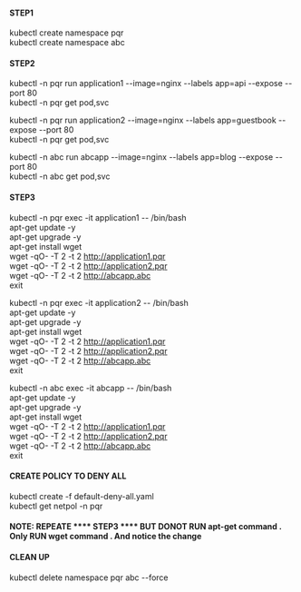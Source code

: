 #### STEP1 ####     
kubectl create namespace pqr  
kubectl create namespace abc   

####  STEP2  ####      
kubectl -n pqr run application1  --image=nginx --labels app=api  --expose --port 80   
kubectl -n pqr get pod,svc    

kubectl -n pqr run application2  --image=nginx --labels app=guestbook  --expose --port 80   
kubectl -n pqr get pod,svc   

kubectl -n abc run abcapp  --image=nginx --labels app=blog  --expose --port 80   
kubectl -n abc get pod,svc    

#### STEP3 ####    

kubectl -n pqr exec -it application1 -- /bin/bash   
apt-get update -y   
apt-get upgrade -y    
apt-get install wget  
wget -qO- -T 2   -t  2       http://application1.pqr    
wget -qO- -T 2   -t  2       http://application2.pqr      
wget -qO- -T 2   -t  2       http://abcapp.abc          
exit  


kubectl -n pqr exec -it application2 -- /bin/bash   
apt-get update -y    
apt-get upgrade -y    
apt-get install wget     
wget -qO- -T 2   -t  2       http://application1.pqr    
wget -qO- -T 2   -t  2       http://application2.pqr     
wget -qO- -T 2   -t  2       http://abcapp.abc         
exit  

 
kubectl -n abc exec -it abcapp -- /bin/bash    
apt-get update -y   
apt-get upgrade -y    
apt-get install wget   
wget -qO- -T 2   -t  2       http://application1.pqr   
wget -qO- -T 2   -t  2       http://application2.pqr     
wget -qO- -T 2   -t  2       http://abcapp.abc         
exit   


#### CREATE POLICY TO DENY ALL ####    
kubectl create -f default-deny-all.yaml    
kubectl get netpol -n pqr

#### NOTE: REPEATE **** STEP3 **** BUT DONOT RUN apt-get command . Only RUN wget command . And notice the change ####   

#### CLEAN UP ####  

kubectl delete namespace pqr abc --force   



